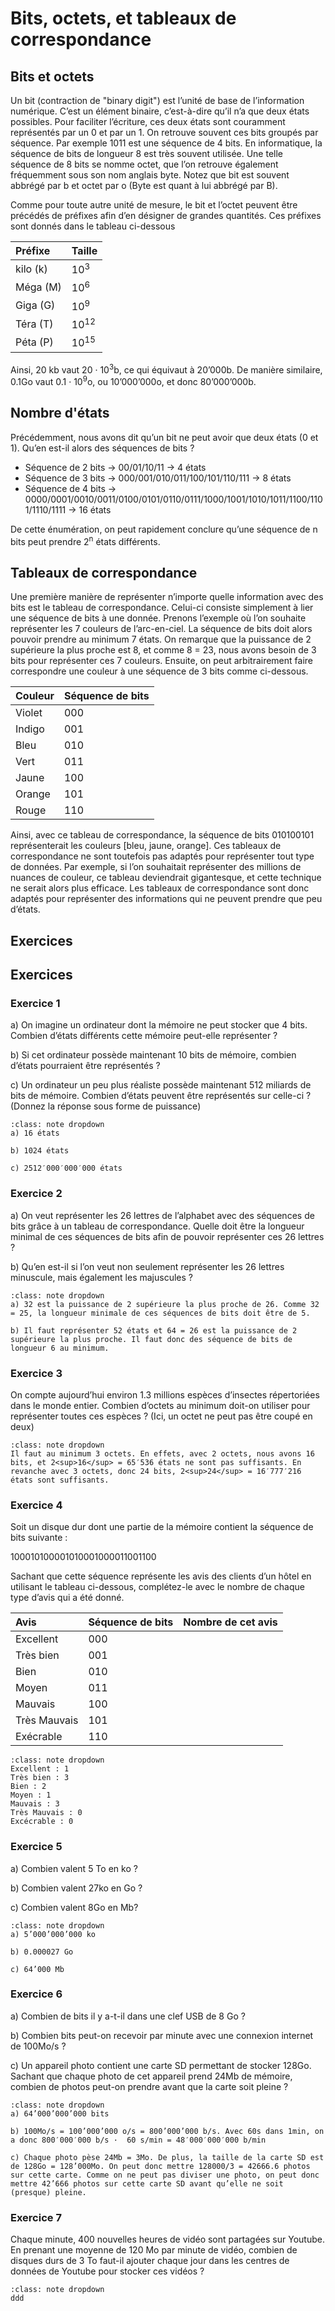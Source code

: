 # Bits, octets, et tableaux de correspondance

## Bits et octets
Un bit (contraction de "binary digit") est l’unité de base de l’information numérique. C’est un élément binaire, c’est-à-dire qu’il n’a que deux états possibles. Pour faciliter l’écriture, ces deux états sont couramment représentés par un 0 et par un 1. On retrouve souvent ces bits groupés par séquence. Par exemple 1011 est une séquence de 4 bits. En informatique, la séquence de bits de longueur 8 est très souvent utilisée. Une telle séquence de 8 bits se nomme octet, que l’on retrouve également fréquemment sous son nom anglais byte. Notez que bit est souvent abbrégé par b et octet par o (Byte est quant à lui abbrégé par B).

Comme pour toute autre unité de mesure, le bit et l’octet peuvent être précédés de préfixes afin d’en désigner de grandes quantités. Ces préfixes sont donnés dans le tableau ci-dessous

| Préfixe  | Taille  | 
| :--| :--| 
| kilo (k) | 10<sup>3|
| Méga (M) | 10<sup>6  | 
| Giga (G) | 10<sup>9  | 
| Téra (T) | 10<sup>12 |
| Péta (P) | 10<sup>15 |

Ainsi, 20 kb vaut 20 · 10<sup>3</sup>b, ce qui équivaut à 20’000b. De manière similaire, 0.1Go vaut 0.1 · 10<sup>9</sup>o, ou
10’000’000o, et donc 80’000’000b.

## Nombre d'états

Précédemment, nous avons dit qu’un bit ne peut avoir que deux états (0 et 1). Qu’en est-il alors des séquences de bits ?
- Séquence de 2 bits → 00/01/10/11 → 4 états
- Séquence de 3 bits → 000/001/010/011/100/101/110/111 → 8 états
- Séquence de 4 bits → 0000/0001/0010/0011/0100/0101/0110/0111/1000/1001/1010/1011/1100/1101/1110/1111 → 16 états


De cette énumération, on peut rapidement conclure qu’une séquence de n bits peut prendre 2<sup>n</sup> états différents.

## Tableaux de correspondance

Une première manière de représenter n’importe quelle information avec des bits est le tableau de correspondance. Celui-ci consiste simplement à lier une séquence de bits à une donnée. Prenons l’exemple où l’on souhaite représenter les 7 couleurs de l’arc-en-ciel. La séquence de bits doit alors pouvoir prendre au minimum 7 états. On remarque que la puissance de 2 supérieure la plus proche est 8, et comme 8 = 23, nous avons besoin de 3 bits pour représenter ces 7 couleurs. Ensuite, on peut arbitrairement faire correspondre une couleur à une séquence de 3 bits comme ci-dessous.

| Couleur  | Séquence de bits  | 
| :--| :--| 
| Violet | 000 |
| Indigo | 001  | 
| Bleu | 010  | 
| Vert | 011 |
| Jaune | 100 |
| Orange | 101 |
| Rouge | 110 |

Ainsi, avec ce tableau de correspondance, la séquence de bits 010100101 représenterait les couleurs [bleu, jaune, orange]. Ces tableaux de correspondance ne sont toutefois pas adaptés pour représenter tout type de données. Par exemple, si l’on souhaitait représenter des millions de nuances de couleur, ce tableau deviendrait gigantesque, et cette technique ne serait alors plus efficace. Les tableaux de correspondance sont donc adaptés pour représenter des informations qui ne peuvent prendre que peu d’états.

## Exercices

## Exercices

### Exercice 1
a) On imagine un ordinateur dont la mémoire ne peut stocker que 4 bits. Combien d’états différents cette mémoire peut-elle représenter ?


b) Si cet ordinateur possède maintenant 10 bits de mémoire, combien d’états pourraient être représentés ?


c) Un ordinateur un peu plus réaliste possède maintenant 512 miliards de bits de mémoire. Combien d’états peuvent être représentés sur celle-ci ? (Donnez la réponse sous forme de puissance)

````{admonition} Solution
:class: note dropdown
a) 16 états

b) 1024 états

c) 2512′000′000′000 états
````


### Exercice 2
a) On veut représenter les 26 lettres de l’alphabet avec des séquences de bits grâce à un tableau de correspondance. Quelle doit être la longueur minimal de ces séquences de bits afin de pouvoir représenter ces 26 lettres ?


b) Qu’en est-il si l’on veut non seulement représenter les 26 lettres minuscule, mais également les majuscules ?

````{admonition} Solution
:class: note dropdown
a) 32 est la puissance de 2 supérieure la plus proche de 26. Comme 32 = 25, la longueur minimale de ces séquences de bits doit être de 5.

b) Il faut représenter 52 états et 64 = 26 est la puissance de 2 supérieure la plus proche. Il faut donc des séquence de bits de longueur 6 au minimum.
````

### Exercice 3
On compte aujourd’hui environ 1.3 millions espèces d’insectes répertoriées dans le monde entier. Combien d’octets au minimum doit-on utiliser pour représenter toutes ces espèces ? (Ici, un octet ne peut pas être coupé en deux)

````{admonition} Solution
:class: note dropdown
Il faut au minimum 3 octets. En effets, avec 2 octets, nous avons 16 bits, et 2<sup>16</sup> = 65′536 états ne sont pas suffisants. En revanche avec 3 octets, donc 24 bits, 2<sup>24</sup> = 16′777′216 états sont suffisants.
````

### Exercice 4
Soit un disque dur dont une partie de la mémoire contient la séquence de bits suivante :

100010100001010001000011001100

Sachant que cette séquence représente les avis des clients d’un hôtel en utilisant le tableau ci-dessous,
complétez-le avec le nombre de chaque type d’avis qui a été donné.

| Avis          | Séquence de bits | Nombre de cet avis |
| :--           | :--              | :--                |
| Excellent     | 000              |                    |
| Très bien     | 001              |                    |
| Bien          | 010              |                    |
| Moyen         | 011              |                    |
| Mauvais       | 100              |                    |
| Très Mauvais  | 101              |                    |
| Exécrable     | 110              |                    |

````{admonition} Solution
:class: note dropdown
Excellent : 1
Très bien : 3
Bien : 2
Moyen : 1
Mauvais : 3
Très Mauvais : 0
Excécrable : 0
````

### Exercice 5
a) Combien valent 5 To en ko ?

b) Combien valent 27ko en Go ?

c) Combien valent 8Go en Mb?

````{admonition} Solution
:class: note dropdown
a) 5’000’000’000 ko

b) 0.000027 Go

c) 64’000 Mb
````

### Exercice 6
a) Combien de bits il y a-t-il dans une clef USB de 8 Go ?

b) Combien bits peut-on recevoir par minute avec une connexion internet de 100Mo/s ?

c) Un appareil photo contient une carte SD permettant de stocker 128Go. Sachant que chaque photo de cet appareil prend 24Mb de mémoire, combien de photos peut-on prendre avant que la carte soit pleine ?

````{admonition} Solution
:class: note dropdown
a) 64’000’000’000 bits

b) 100Mo/s = 100’000’000 o/s = 800’000’000 b/s. Avec 60s dans 1min, on a donc 800′000′000 b/s ·  60 s/min = 48′000′000′000 b/min

c) Chaque photo pèse 24Mb = 3Mo. De plus, la taille de la carte SD est de 128Go = 128’000Mo. On peut donc mettre 128000/3 = 42666.6 photos sur cette carte. Comme on ne peut pas diviser une photo, on peut donc mettre 42’666 photos sur cette carte SD avant qu’elle ne soit (presque) pleine.
````

### Exercice 7
Chaque minute, 400 nouvelles heures de vidéo sont partagées sur Youtube. En prenant une moyenne de 120 Mo par minute de vidéo, combien de disques durs de 3 To faut-il ajouter chaque jour dans les centres de données de Youtube pour stocker ces vidéos ?

````{admonition} Solution
:class: note dropdown
ddd
````